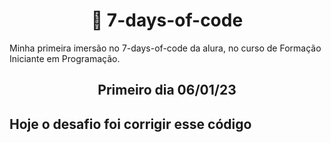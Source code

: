 **<h1 align=center> :ledger: 7-days-of-code</h1>**
Minha primeira imersão no 7-days-of-code da alura, no curso de Formação Iniciante em Programação.


<h2 align=center> Primeiro dia 06/01/23 <h2>
Hoje o desafio foi corrigir esse código
